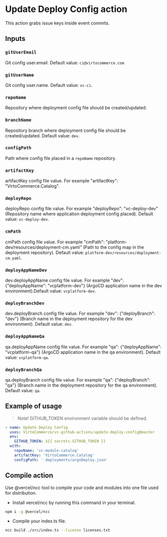 # Update Deploy Config action

This action grabs issue keys inside event commits.

## Inputs

### `gitUserEmail`

Git config user.email. Default value: `ci@virtocommerce.com`

### `gitUserName`

Git config user.name. Default value: `vc-ci`.

### `repoName`

Repository where deployment config file should be created/updated.

### `branchName`

Repository branch where deployment config file should be created/updated. Default value: `dev`.

### `configPath`

Path where config file placed in a `repoName` repository.

### `artifactKey`

artifactKey config file value. For example   "artifactKey": "VirtoCommerce.Catalog".

### `deployRepo`

deployRepo config file value. For example "deployRepo": "vc-deploy-dev" (Repository name where application deployment config placed). Default value: `vc-deploy-dev`.

### `cmPath`

cmPath config file value. For example  "cmPath": "platform-dev/resources/deployment-cm.yaml" (Path to the config map in the deployment repository). Default value: `platform-dev/resources/deployment-cm.yaml`.

### `deployAppNameDev`

dev.deployAppName config file value. For example "dev": {"deployAppName": "vcplatform-dev"} (ArgoCD application name in the dev environment).Default value: `vcplatform-dev`.
  
### `deployBranchDev`

dev.deployBranch config file value. For example "dev": {"deployBranch": "dev"} (Branch name in the deployment repository for the dev environment). Default value: `dev`.
  
### `deployAppNameQa`

qa.deployAppName config file value. For example "qa": {"deployAppName": "vcplatform-qa"} (ArgoCD application name in the qa environment). Default value: `vcplatform-qa`.

### `deployBranchQa`

qa.deployBranch config file value. For example "qa": {"deployBranch": "qa"} (Branch name in the deployment repository for the qa environment). Default value: `qa`.

## Example of usage

> Note! GITHUB_TOKEN environment variable should be defined.

```yml
- name: Update Deploy Config 
  uses: VirtoCommerce/vc-github-actions/update-deploy-config@master
  env:
    GITHUB_TOKEN: ${{ secrets.GITHUB_TOKEN }}
  with:
    repoName: 'vc-module-catalog'
    artifactKey: 'VirtoCommerce.Catalog'
    configPath: '.deployments/argoDeploy.json'
```

## Compile action

Use @vercel/ncc tool to compile your code and modules into one file used for distribution.

- Install vercel/ncc by running this command in your terminal.

```bash
npm i -g @vercel/ncc
```

- Compile your index.ts file.

```bash
ncc build ./src/index.ts --license licenses.txt
```
